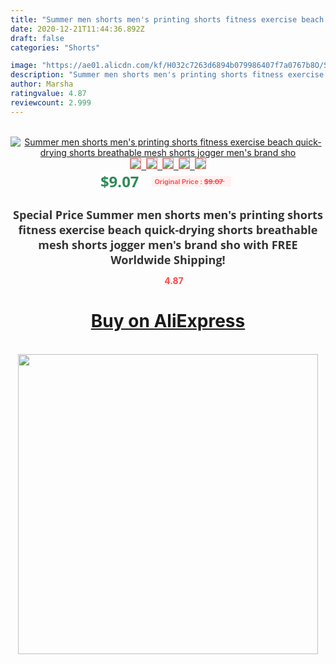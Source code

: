 ```yaml
---
title: "Summer men shorts men's printing shorts fitness exercise beach quick-drying shorts breathable mesh shorts jogger men's brand sho"
date: 2020-12-21T11:44:36.892Z
draft: false
categories: "Shorts"

image: "https://ae01.alicdn.com/kf/H032c7263d6894b079986407f7a0767b8O/Summer-men-shorts-men-s-printing-shorts-fitness-exercise-beach-quick-drying-shorts-breathable-mesh-shorts.jpg"
description: "Summer men shorts men's printing shorts fitness exercise beach quick-drying shorts breathable mesh shorts jogger men's brand sho"
author: Marsha
ratingvalue: 4.87
reviewcount: 2.999
---
```

<br>
<div style="text-align: center;">
<a href="https://s.click.aliexpress.com/e/_AXhctn" target="_blank" rel="nofollow noopener noreferrer"><img alt="Summer men shorts men's printing shorts fitness exercise beach quick-drying shorts breathable mesh shorts jogger men's brand sho" class="magnifier-image" src="https://ae01.alicdn.com/kf/H032c7263d6894b079986407f7a0767b8O/Summer-men-shorts-men-s-printing-shorts-fitness-exercise-beach-quick-drying-shorts-breathable-mesh-shorts.jpg_640x640.jpg">
<br>
<img style="border:1px solid salmon" src="https://ae01.alicdn.com/kf/H032c7263d6894b079986407f7a0767b8O/Summer-men-shorts-men-s-printing-shorts-fitness-exercise-beach-quick-drying-shorts-breathable-mesh-shorts.jpg_120x120.jpg">&nbsp;&nbsp;<img style="border:1px solid salmon" src="https://ae01.alicdn.com/kf/He2733e33ff2543abbd56c893c60fc432e/Summer-men-shorts-men-s-printing-shorts-fitness-exercise-beach-quick-drying-shorts-breathable-mesh-shorts.jpg_120x120.jpg">&nbsp;&nbsp;<img style="border:1px solid salmon" src="https://ae01.alicdn.com/kf/Hc84df926182640a98bc6c937556f63118/Summer-men-shorts-men-s-printing-shorts-fitness-exercise-beach-quick-drying-shorts-breathable-mesh-shorts.jpg_120x120.jpg">&nbsp;&nbsp;<img style="border:1px solid salmon" src="https://ae01.alicdn.com/kf/H9c3b7d97e2984ee4ab7d64c51837712cK/Summer-men-shorts-men-s-printing-shorts-fitness-exercise-beach-quick-drying-shorts-breathable-mesh-shorts.jpg_120x120.jpg">&nbsp;&nbsp;<img style="border:1px solid salmon" src="https://ae01.alicdn.com/kf/H9d5a028096ae4502874f0e4cbefe04dcO/Summer-men-shorts-men-s-printing-shorts-fitness-exercise-beach-quick-drying-shorts-breathable-mesh-shorts.jpg_120x120.jpg"></a></div><br0>
<div style="text-align: center;"><span style="background-color: white; border: 0px; box-sizing: border-box; color: seagreen; display: inline-block; font-family: &quot;open sans&quot; , &quot;arial&quot; , &quot;helvetica&quot; , sans-serif , &quot;heiti&quot;; font-size: 24px; font-stretch: inherit; font-weight: 700; line-height: inherit; margin: 0px 10px 0px 0px; padding: 0px; vertical-align: middle;">$9.07 </span>
<span style="background: rgb(255 , 241 , 241); border-radius: 3px; border: 0px; box-sizing: border-box; color: #ff4747; display: inline-block; font-family: inherit; font-size: 12px; font-stretch: inherit; font-style: inherit; font-variant: inherit; font-weight: 600; line-height: inherit; margin: 0px; padding: 2px 5px; transform: scale(0.9); vertical-align: middle;">Original Price : <b style="text-decoration: line-through;">$9.07 </b> &nbsp;&nbsp;</span></div>
<h1 style="color: #333333; display: inline-block; font-family: &quot;open sans&quot; , &quot;arial&quot; , &quot;helvetica&quot; , sans-serif , &quot;heiti&quot;; font-size: 18px; font-stretch: inherit; font-weight: 700; text-align: center;">Special Price Summer men shorts men's printing shorts fitness exercise beach quick-drying shorts breathable mesh shorts jogger men's brand sho with FREE Worldwide Shipping!</h1>
<div style="color: #ff4747; text-align: center;">
<img src="https://4.bp.blogspot.com/-M0ZcTcb-5uY/XleCXlxnR4I/AAAAAAAAAEc/OrjgMkXV1oMQFaCRZj5HQwOCBcu3w1FegCPcBGAYYCw/s1600/star.png" style="height: 15px;">&nbsp;<b>4.87</b></div>
<div class="button_cont" align="center"><a class="buynow_a" href="https://s.click.aliexpress.com/e/_AXhctn" target="_blank" rel="nofollow noopener noreferrer"><H1>Buy on AliExpress</H1></a></div><br>
<div class="separator" style="clear: both; text-align: center;">
<img src="https://lh3.googleusercontent.com/-pTy5HemUv9M/XlePHvY0dAI/AAAAAAAAAE4/0nX5iRUoIWY8eMW9Dpxeirr157OZliDIgCLcBGAsYHQ/s1600/badge.gif" width="480">
</div>

